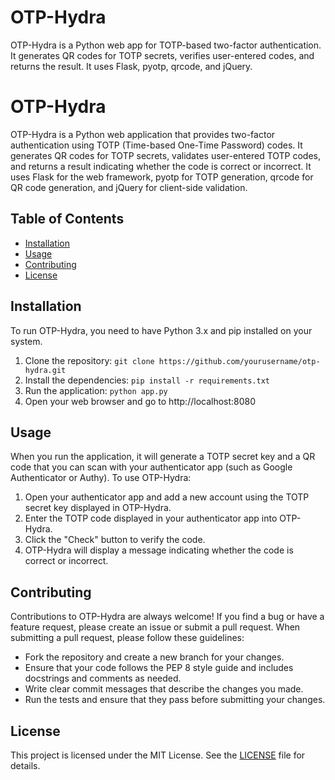 # OTP-Hydra
OTP-Hydra is a Python web app for TOTP-based two-factor authentication. It generates QR codes for TOTP secrets, verifies user-entered codes, and returns the result. It uses Flask, pyotp, qrcode, and jQuery.
# OTP-Hydra

OTP-Hydra is a Python web application that provides two-factor authentication using TOTP (Time-based One-Time Password) codes. It generates QR codes for TOTP secrets, validates user-entered TOTP codes, and returns a result indicating whether the code is correct or incorrect. It uses Flask for the web framework, pyotp for TOTP generation, qrcode for QR code generation, and jQuery for client-side validation.

## Table of Contents

- [Installation](#installation)
- [Usage](#usage)
- [Contributing](#contributing)
- [License](#license)

## Installation

To run OTP-Hydra, you need to have Python 3.x and pip installed on your system.

1. Clone the repository: `git clone https://github.com/yourusername/otp-hydra.git`
2. Install the dependencies: `pip install -r requirements.txt`
3. Run the application: `python app.py`
4. Open your web browser and go to http://localhost:8080

## Usage

When you run the application, it will generate a TOTP secret key and a QR code that you can scan with your authenticator app (such as Google Authenticator or Authy). To use OTP-Hydra:

1. Open your authenticator app and add a new account using the TOTP secret key displayed in OTP-Hydra.
2. Enter the TOTP code displayed in your authenticator app into OTP-Hydra.
3. Click the "Check" button to verify the code.
4. OTP-Hydra will display a message indicating whether the code is correct or incorrect.

## Contributing

Contributions to OTP-Hydra are always welcome! If you find a bug or have a feature request, please create an issue or submit a pull request. When submitting a pull request, please follow these guidelines:

- Fork the repository and create a new branch for your changes.
- Ensure that your code follows the PEP 8 style guide and includes docstrings and comments as needed.
- Write clear commit messages that describe the changes you made.
- Run the tests and ensure that they pass before submitting your changes.

## License

This project is licensed under the MIT License. See the [LICENSE](LICENSE) file for details.
